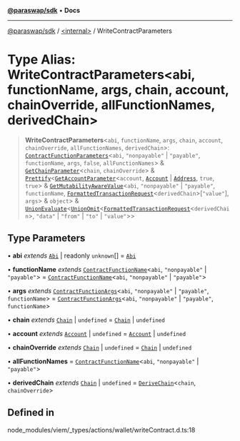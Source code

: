 [**@paraswap/sdk**](../../README.md) • **Docs**

***

[@paraswap/sdk](../../globals.md) / [\<internal\>](../README.md) / WriteContractParameters

# Type Alias: WriteContractParameters\<abi, functionName, args, chain, account, chainOverride, allFunctionNames, derivedChain\>

> **WriteContractParameters**\<`abi`, `functionName`, `args`, `chain`, `account`, `chainOverride`, `allFunctionNames`, `derivedChain`\>: [`ContractFunctionParameters`](ContractFunctionParameters.md)\<`abi`, `"nonpayable"` \| `"payable"`, `functionName`, `args`, `false`, `allFunctionNames`\> & [`GetChainParameter`](GetChainParameter.md)\<`chain`, `chainOverride`\> & [`Prettify`](Prettify.md)\<[`GetAccountParameter`](GetAccountParameter.md)\<`account`, [`Account`](Account.md) \| [`Address`](Address.md), `true`, `true`\> & [`GetMutabilityAwareValue`](GetMutabilityAwareValue.md)\<`abi`, `"nonpayable"` \| `"payable"`, `functionName`, [`FormattedTransactionRequest`](FormattedTransactionRequest.md)\<`derivedChain`\>\[`"value"`\], `args`\> & `object`\> & [`UnionEvaluate`](UnionEvaluate.md)\<[`UnionOmit`](UnionOmit.md)\<[`FormattedTransactionRequest`](FormattedTransactionRequest.md)\<`derivedChain`\>, `"data"` \| `"from"` \| `"to"` \| `"value"`\>\>

## Type Parameters

• **abi** *extends* [`Abi`](Abi.md) \| readonly `unknown`[] = [`Abi`](Abi.md)

• **functionName** *extends* [`ContractFunctionName`](ContractFunctionName.md)\<`abi`, `"nonpayable"` \| `"payable"`\> = [`ContractFunctionName`](ContractFunctionName.md)\<`abi`, `"nonpayable"` \| `"payable"`\>

• **args** *extends* [`ContractFunctionArgs`](ContractFunctionArgs.md)\<`abi`, `"nonpayable"` \| `"payable"`, `functionName`\> = [`ContractFunctionArgs`](ContractFunctionArgs.md)\<`abi`, `"nonpayable"` \| `"payable"`, `functionName`\>

• **chain** *extends* [`Chain`](Chain.md) \| `undefined` = [`Chain`](Chain.md) \| `undefined`

• **account** *extends* [`Account`](Account.md) \| `undefined` = [`Account`](Account.md) \| `undefined`

• **chainOverride** *extends* [`Chain`](Chain.md) \| `undefined` = [`Chain`](Chain.md) \| `undefined`

• **allFunctionNames** = [`ContractFunctionName`](ContractFunctionName.md)\<`abi`, `"nonpayable"` \| `"payable"`\>

• **derivedChain** *extends* [`Chain`](Chain.md) \| `undefined` = [`DeriveChain`](DeriveChain.md)\<`chain`, `chainOverride`\>

## Defined in

node\_modules/viem/\_types/actions/wallet/writeContract.d.ts:18
